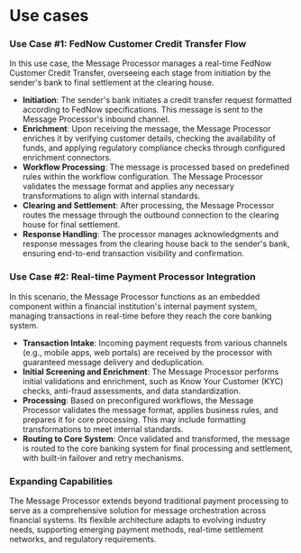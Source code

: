 # Use cases

### Use Case #1: FedNow Customer Credit Transfer Flow <a href="#use-case-1-fednow-customer-credit-transfer-flow" id="use-case-1-fednow-customer-credit-transfer-flow"></a>

In this use case, the Message Processor manages a real-time FedNow Customer Credit Transfer, overseeing each stage from initiation by the sender's bank to final settlement at the clearing house.

* **Initiation**: The sender's bank initiates a credit transfer request formatted according to FedNow specifications. This message is sent to the Message Processor's inbound channel.
* **Enrichment**: Upon receiving the message, the Message Processor enriches it by verifying customer details, checking the availability of funds, and applying regulatory compliance checks through configured enrichment connectors.
* **Workflow Processing**: The message is processed based on predefined rules within the workflow configuration. The Message Processor validates the message format and applies any necessary transformations to align with internal standards.
* **Clearing and Settlement**: After processing, the Message Processor routes the message through the outbound connection to the clearing house for final settlement.
* **Response Handling**: The processor manages acknowledgments and response messages from the clearing house back to the sender's bank, ensuring end-to-end transaction visibility and confirmation.

### Use Case #2: Real-time Payment Processor Integration <a href="#use-case-2-real-time-payment-processor-integration" id="use-case-2-real-time-payment-processor-integration"></a>

In this scenario, the Message Processor functions as an embedded component within a financial institution's internal payment system, managing transactions in real-time before they reach the core banking system.

* **Transaction Intake**: Incoming payment requests from various channels (e.g., mobile apps, web portals) are received by the processor with guaranteed message delivery and deduplication.
* **Initial Screening and Enrichment**: The Message Processor performs initial validations and enrichment, such as Know Your Customer (KYC) checks, anti-fraud assessments, and data standardization.
* **Processing**: Based on preconfigured workflows, the Message Processor validates the message format, applies business rules, and prepares it for core processing. This may include formatting transformations to meet internal standards.
* **Routing to Core System**: Once validated and transformed, the message is routed to the core banking system for final processing and settlement, with built-in failover and retry mechanisms.

### Expanding Capabilities <a href="#expanding-capabilities" id="expanding-capabilities"></a>

The Message Processor extends beyond traditional payment processing to serve as a comprehensive solution for message orchestration across financial systems. Its flexible architecture adapts to evolving industry needs, supporting emerging payment methods, real-time settlement networks, and regulatory requirements.
